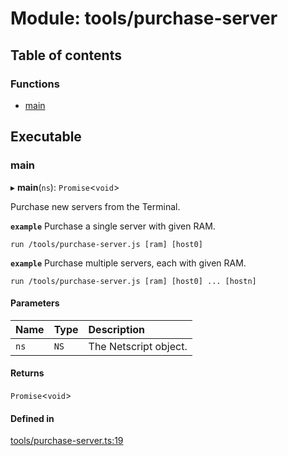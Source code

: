 # Module: tools/purchase-server

## Table of contents

### Functions

- [main](../wiki/tools.purchase-server#main)

## Executable

### main

▸ **main**(`ns`): `Promise`<`void`\>

Purchase new servers from the Terminal.

**`example`** Purchase a single server with given RAM.
```shell
run /tools/purchase-server.js [ram] [host0]
```

**`example`** Purchase multiple servers, each with given RAM.
```shell
run /tools/purchase-server.js [ram] [host0] ... [hostn]
```

#### Parameters

| Name | Type | Description |
| :------ | :------ | :------ |
| `ns` | `NS` | The Netscript object. |

#### Returns

`Promise`<`void`\>

#### Defined in

[tools/purchase-server.ts:19](https://github.com/vladzaharia/bitburner/blob/main/src/tools/purchase-server.ts#L19)
